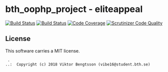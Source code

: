 bth_oophp_project - elite<b>appeal</b>
==================================

[![Build Status]()]()
[![Build Status]()]()
[![Code Coverage]()]()
[![Scrutinizer Code Quality]()]()

## License

This software carries a MIT license.

```
 .  
..:  Copyright (c) 2018 Viktor Bengtsson (vibe16@student.bth.se)
```
